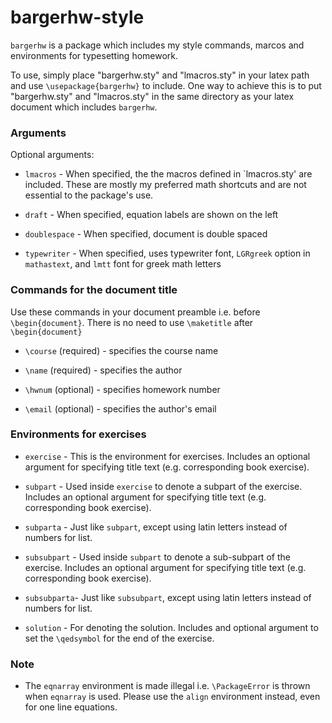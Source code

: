 # bargerhw-style

`bargerhw` is a package which includes my style commands, marcos and environments for typesetting homework.

To use, simply place "bargerhw.sty" and "lmacros.sty" in your latex path and use `\usepackage{bargerhw}` to include. One way to achieve this is to put "bargerhw.sty" and "lmacros.sty" in the same directory as your latex document which includes `bargerhw`. 

### Arguments
 Optional arguments:

* `lmacros`     - When specified, the the macros defined in `lmacros.sty' are included. These are mostly my preferred math shortcuts and are not essential to the package's use. 

* `draft`       - When specified, equation labels are shown on the left

* `doublespace` - When specified, document is double spaced

* `typewriter` - When specified, uses typewriter font, `LGRgreek` option in `mathastext`, and `lmtt` font for greek math letters 


### Commands for the document title 

Use these commands in your document preamble i.e. before `\begin{document}`. There is no need to use `\maketitle` after `\begin{document}`

*  `\course` (required) - specifies the course name 

*  `\name`   (required) - specifies the author

*  `\hwnum`  (optional) - specifies homework number

*  `\email`  (optional) - specifies the author's email

### Environments for exercises

* `exercise`  - This is the environment for exercises. Includes an optional argument for specifying title text (e.g. corresponding book exercise).

* `subpart`   - Used inside `exercise` to denote a subpart of the exercise. Includes an optional argument for specifying title text (e.g. corresponding book exercise).


* `subparta`  - Just like `subpart`, except using latin letters instead of numbers for list.

* `subsubpart` - Used inside `subpart` to denote a sub-subpart of the exercise. Includes an optional argument for specifying title text (e.g. corresponding book exercise).

* `subsubparta`- Just like `subsubpart`, except using latin letters instead of numbers for list.

* `solution`  - For denoting the solution. Includes and optional argument to set the `\qedsymbol` for the end of the exercise.


### Note
* The `eqnarray` environment is made illegal i.e. `\PackageError` is thrown when `eqnarray` is used. Please use the `align` environment instead, even for one line equations. 